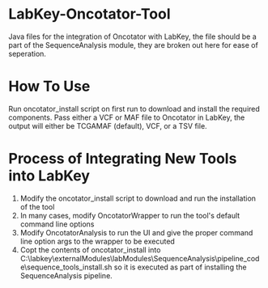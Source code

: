 # LabKey-Oncotator-Tool
Java files for the integration of Oncotator with LabKey, the file should be a part of the SequenceAnalysis module,
they are broken out here for ease of seperation.

# How To Use
Run oncotator_install script on first run to download and install the required components.
Pass either a VCF or MAF file to Oncotator in LabKey, the output will either be TCGAMAF (default), VCF, or a TSV file.

# Process of Integrating New Tools into LabKey

1. Modify the oncotator_install script to download and run the installation of the tool
2. In many cases, modify OncotatorWrapper to run the tool's default command line options
3. Modify OncotatorAnalysis to run the UI and give the proper command line option args to the wrapper to be executed
4. Copt the contents of oncotator_install into
C:\labkey\externalModules\labModules\SequenceAnalysis\pipeline_code\sequence_tools_install.sh so it is executed as part
of installing the SequenceAnalysis pipeline.

